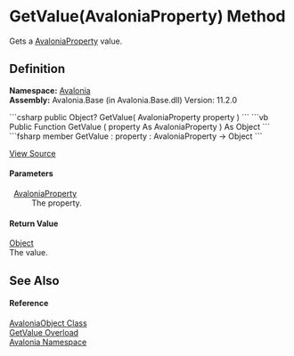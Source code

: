 # GetValue(AvaloniaProperty) Method


Gets a <a href="T_Avalonia_AvaloniaProperty">AvaloniaProperty</a> value.



## Definition
**Namespace:** <a href="N_Avalonia">Avalonia</a>  
**Assembly:** Avalonia.Base (in Avalonia.Base.dll) Version: 11.2.0

<Tabs groupId="api-code-preview">
<TabItem value="csharp" label="C#">
```csharp
public Object? GetValue(
	AvaloniaProperty property
)
```
</TabItem>
<TabItem value="vb" label="VB">
```vb
Public Function GetValue ( 
	property As AvaloniaProperty
) As Object
```
</TabItem>
<TabItem value="fsharp" label="F#">
```fsharp
member GetValue : 
        property : AvaloniaProperty -> Object 
```
</TabItem>
</Tabs>



<a href="https://github.com/AvaloniaUI/Avalonia/tree/master/src/Avalonia.Base/AvaloniaObject.cs#L218" title="View the source code">View Source</a>



#### Parameters
<dl><dt>  <a href="T_Avalonia_AvaloniaProperty">AvaloniaProperty</a></dt><dd>The property.</dd></dl>

#### Return Value
<a href="https://learn.microsoft.com/dotnet/api/system.object" target="_blank" rel="noopener noreferrer">Object</a>  
The value.

## See Also


#### Reference
<a href="T_Avalonia_AvaloniaObject">AvaloniaObject Class</a>  
<a href="Overload_Avalonia_AvaloniaObject_GetValue">GetValue Overload</a>  
<a href="N_Avalonia">Avalonia Namespace</a>  
